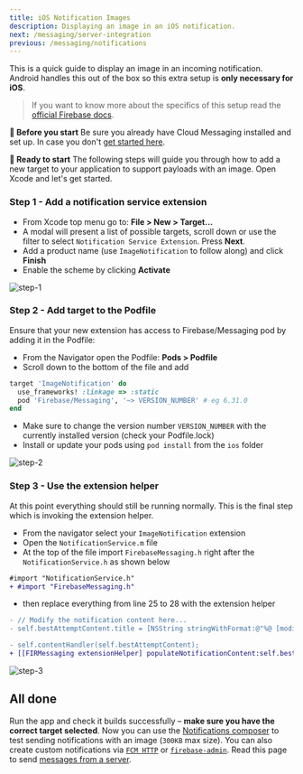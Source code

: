 ```yaml
---
title: iOS Notification Images
description: Displaying an image in an iOS notification.
next: /messaging/server-integration
previous: /messaging/notifications
---
```


This is a quick guide to display an image in an incoming notification. Android handles this out of the box so this extra setup is **only necessary for iOS**.

> If you want to know more about the specifics of this setup read the [official Firebase docs](https://firebase.google.com/docs/cloud-messaging/ios/send-image).

**🚨 Before you start**
Be sure you already have Cloud Messaging installed and set up. In case you don't [get started here](/messaging/usage).

**🏁 Ready to start**
The following steps will guide you through how to add a new target to your application to support payloads with an image. Open Xcode and let's get started.

### Step 1 - Add a notification service extension

- From Xcode top menu go to: **File > New > Target...**
- A modal will present a list of possible targets, scroll down or use the filter to select `Notification Service Extension`. Press **Next**.
- Add a product name (use `ImageNotification` to follow along) and click **Finish**
- Enable the scheme by clicking **Activate**

![step-1](/assets/docs/messaging/ios-notification-images-step-1.gif)

### Step 2 - Add target to the Podfile

Ensure that your new extension has access to Firebase/Messaging pod by adding it in the Podfile:

- From the Navigator open the Podfile: **Pods > Podfile**
- Scroll down to the bottom of the file and add

```Ruby
target 'ImageNotification' do
  use_frameworks! :linkage => :static 
  pod 'Firebase/Messaging', '~> VERSION_NUMBER' # eg 6.31.0
end
```

- Make sure to change the version number `VERSION_NUMBER` with the currently installed version (check your Podfile.lock)
- Install or update your pods using `pod install` from the `ios` folder

![step-2](/assets/docs/messaging/ios-notification-images-step-2.gif)

### Step 3 - Use the extension helper

At this point everything should still be running normally. This is the final step which is invoking the extension helper.

- From the navigator select your `ImageNotification` extension
- Open the `NotificationService.m` file
- At the top of the file import `FirebaseMessaging.h` right after the `NotificationService.h` as shown below

```diff
#import "NotificationService.h"
+ #import "FirebaseMessaging.h"
```

- then replace everything from line 25 to 28 with the extension helper

```diff
- // Modify the notification content here...
- self.bestAttemptContent.title = [NSString stringWithFormat:@"%@ [modified]", self.bestAttemptContent.title];

- self.contentHandler(self.bestAttemptContent);
+ [[FIRMessaging extensionHelper] populateNotificationContent:self.bestAttemptContent withContentHandler:contentHandler];
```

![step-3](/assets/docs/messaging/ios-notification-images-step-3.gif)

## All done

Run the app and check it builds successfully – **make sure you have the correct target selected**. Now you can use the [Notifications composer](https://console.firebase.google.com/u/0/project/_/notification) to test sending notifications with an image (`300KB` max size). You can also create custom notifications via [`FCM HTTP`](https://firebase.google.com/docs/cloud-messaging/http-server-ref) or [`firebase-admin`](https://www.npmjs.com/package/firebase-admin). Read this page to send [messages from a server](/messaging/server-integration).
